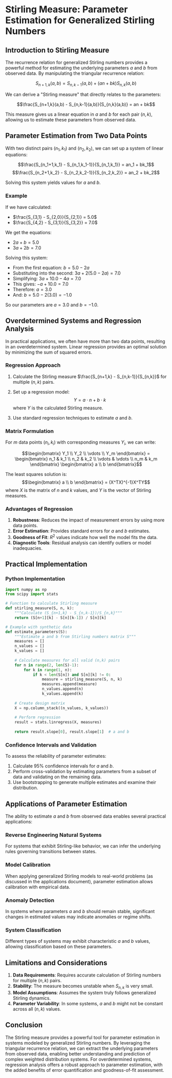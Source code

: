 # Stirling Measure: Parameter Estimation for Generalized Stirling Numbers

## Introduction to Stirling Measure

The recurrence relation for generalized Stirling numbers provides a powerful method for estimating the underlying parameters $a$ and $b$ from observed data. By manipulating the triangular recurrence relation:

$$S_{n+1,k}(a,b) = S_{n,k-1}(a,b) + (an + bk)S_{n,k}(a,b)$$

We can derive a "Stirling measure" that directly relates to the parameters:

$$\frac{S_{n+1,k}(a,b) - S_{n,k-1}(a,b)}{S_{n,k}(a,b)} = an + bk$$

This measure gives us a linear equation in $a$ and $b$ for each pair $(n,k)$, allowing us to estimate these parameters from observed data.

## Parameter Estimation from Two Data Points

With two distinct pairs $(n_1,k_1)$ and $(n_2,k_2)$, we can set up a system of linear equations:

$$\frac{S_{n_1+1,k_1} - S_{n_1,k_1-1}}{S_{n_1,k_1}} = an_1 + bk_1$$
$$\frac{S_{n_2+1,k_2} - S_{n_2,k_2-1}}{S_{n_2,k_2}} = an_2 + bk_2$$

Solving this system yields values for $a$ and $b$.

### Example
If we have calculated:
- $\frac{S_{3,1} - S_{2,0}}{S_{2,1}} = 5.0$
- $\frac{S_{4,2} - S_{3,1}}{S_{3,2}} = 7.0$

We get the equations:
- $2a + b = 5.0$
- $3a + 2b = 7.0$

Solving this system:
- From the first equation: $b = 5.0 - 2a$
- Substituting into the second: $3a + 2(5.0 - 2a) = 7.0$
- Simplifying: $3a + 10.0 - 4a = 7.0$
- This gives: $-a + 10.0 = 7.0$
- Therefore: $a = 3.0$
- And: $b = 5.0 - 2(3.0) = -1.0$

So our parameters are $a = 3.0$ and $b = -1.0$.

## Overdetermined Systems and Regression Analysis

In practical applications, we often have more than two data points, resulting in an overdetermined system. Linear regression provides an optimal solution by minimizing the sum of squared errors.

### Regression Approach

1. Calculate the Stirling measure $\frac{S_{n+1,k} - S_{n,k-1}}{S_{n,k}}$ for multiple $(n,k)$ pairs.

2. Set up a regression model:
   $$Y = a \cdot n + b \cdot k$$
   where $Y$ is the calculated Stirling measure.

3. Use standard regression techniques to estimate $a$ and $b$.

### Matrix Formulation

For $m$ data points $(n_i, k_i)$ with corresponding measures $Y_i$, we can write:

$$\begin{bmatrix} Y_1 \\ Y_2 \\ \vdots \\ Y_m \end{bmatrix} = 
\begin{bmatrix} 
n_1 & k_1 \\ 
n_2 & k_2 \\ 
\vdots & \vdots \\ 
n_m & k_m 
\end{bmatrix}
\begin{bmatrix} a \\ b \end{bmatrix}$$

The least squares solution is:
$$\begin{bmatrix} a \\ b \end{bmatrix} = (X^TX)^{-1}X^TY$$
where $X$ is the matrix of $n$ and $k$ values, and $Y$ is the vector of Stirling measures.

### Advantages of Regression

1. **Robustness**: Reduces the impact of measurement errors by using more data points.
2. **Error Estimation**: Provides standard errors for $a$ and $b$ estimates.
3. **Goodness of Fit**: $R^2$ values indicate how well the model fits the data.
4. **Diagnostic Tools**: Residual analysis can identify outliers or model inadequacies.

## Practical Implementation

### Python Implementation

```python
import numpy as np
from scipy import stats

# Function to calculate Stirling measure
def stirling_measure(S, n, k):
    """Calculate (S_{n+1,k} - S_{n,k-1})/S_{n,k}"""
    return (S[n+1][k] - S[n][k-1]) / S[n][k]

# Example with synthetic data
def estimate_parameters(S):
    """Estimate a and b from Stirling numbers matrix S"""
    measures = []
    n_values = []
    k_values = []
    
    # Calculate measures for all valid (n,k) pairs
    for n in range(2, len(S)-1):
        for k in range(1, n):
            if k < len(S[n]) and S[n][k] != 0:
                measure = stirling_measure(S, n, k)
                measures.append(measure)
                n_values.append(n)
                k_values.append(k)
    
    # Create design matrix
    X = np.column_stack((n_values, k_values))
    
    # Perform regression
    result = stats.linregress(X, measures)
    
    return result.slope[0], result.slope[1]  # a and b
```

### Confidence Intervals and Validation

To assess the reliability of parameter estimates:

1. Calculate 95% confidence intervals for $a$ and $b$.
2. Perform cross-validation by estimating parameters from a subset of data and validating on the remaining data.
3. Use bootstrapping to generate multiple estimates and examine their distribution.

## Applications of Parameter Estimation

The ability to estimate $a$ and $b$ from observed data enables several practical applications:

### Reverse Engineering Natural Systems

For systems that exhibit Stirling-like behavior, we can infer the underlying rules governing transitions between states.

### Model Calibration

When applying generalized Stirling models to real-world problems (as discussed in the applications document), parameter estimation allows calibration with empirical data.

### Anomaly Detection

In systems where parameters $a$ and $b$ should remain stable, significant changes in estimated values may indicate anomalies or regime shifts.

### System Classification

Different types of systems may exhibit characteristic $a$ and $b$ values, allowing classification based on these parameters.

## Limitations and Considerations

1. **Data Requirements**: Requires accurate calculation of Stirling numbers for multiple $(n,k)$ pairs.
2. **Stability**: The measure becomes unstable when $S_{n,k}$ is very small.
3. **Model Assumptions**: Assumes the system truly follows generalized Stirling dynamics.
4. **Parameter Variability**: In some systems, $a$ and $b$ might not be constant across all $(n,k)$ values.

## Conclusion

The Stirling measure provides a powerful tool for parameter estimation in systems modeled by generalized Stirling numbers. By leveraging the triangular recurrence relation, we can extract the underlying parameters from observed data, enabling better understanding and prediction of complex weighted distribution systems. For overdetermined systems, regression analysis offers a robust approach to parameter estimation, with the added benefits of error quantification and goodness-of-fit assessment.
